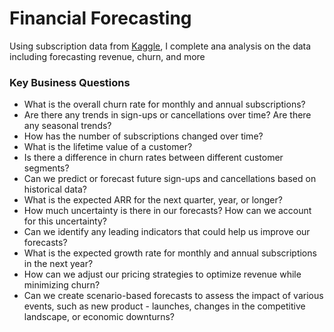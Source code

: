 # Financial Forecasting

Using subscription data from [Kaggle](https://www.kaggle.com/datasets/gsagar12/dspp1), I complete ana analysis on the data including forecasting revenue, churn, and more

### Key Business Questions

- What is the overall churn rate for monthly and annual subscriptions?
- Are there any trends in sign-ups or cancellations over time? Are there any seasonal trends?
- How has the number of subscriptions changed over time?
- What is the lifetime value of a customer?
- Is there a difference in churn rates between different customer segments?
- Can we predict or forecast future sign-ups and cancellations based on historical data?
- What is the expected ARR for the next quarter, year, or longer?
- How much uncertainty is there in our forecasts? How can we account for this uncertainty?
- Can we identify any leading indicators that could help us improve our forecasts?
- What is the expected growth rate for monthly and annual subscriptions in the next year?
- How can we adjust our pricing strategies to optimize revenue while minimizing churn?
- Can we create scenario-based forecasts to assess the impact of various events, such as new product - launches, changes in the competitive landscape, or economic downturns?